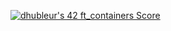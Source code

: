 [![dhubleur's 42 ft_containers Score](https://badge42.vercel.app/api/v2/cl17mmix8000609mjfyxevavs/project/2863700)](https://github.com/JaeSeoKim/badge42)
